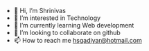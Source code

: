 - 👋 Hi, I’m Shrinivas
- 👀 I’m interested in Technology
- 🌱 I’m currently learning Web development
- 💞️ I’m looking to collaborate on github
- 📫 How to reach me hsgadiyar@hotmail.com

<!---
ShriGadi/ShriGadi is a ✨ special ✨ repository because its `README.md` (this file) appears on your GitHub profile.
You can click the Preview link to take a look at your changes.
--->

